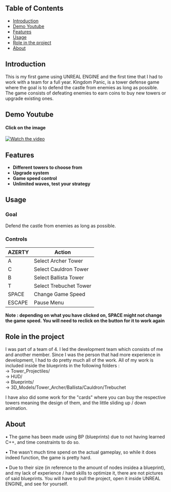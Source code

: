 ## Table of Contents

- [Introduction](#introduction)
- [Demo Youtube](#demo-youtube)
- [Features](#features)
- [Usage](#usage)
- [Role in the project](#role-in-the-project)
- [About](#about)

## Introduction
This is my first game using UNREAL ENGINE and the first time that I had to work with a team for a full year. Kingdom Panic, is a tower defense game where the goal is to defend the castle from enemies as long as possible. The game consists of defeating enemies to earn coins to buy new towers or upgrade existing ones.

## Demo Youtube
#### Click on the image
[![Watch the video](https://img.youtube.com/vi/ghjP0xtL4sI/maxresdefault.jpg)](https://www.youtube.com/watch?v=ghjP0xtL4sI)

## Features
- **Different towers to choose from**
- **Upgrade system**
- **Game speed control**
- **Unlimited waves, test your strategy**

## Usage
### Goal
Defend the castle from enemies as long as possible.

### Controls
| AZERTY          | Action                  |
| --------------- | ----------------------- |
| A               | Select Archer Tower     |
| C               | Select Cauldron Tower   |
| B               | Select Ballista Tower   |
| T               | Select Trebuchet Tower  |
| SPACE           | Change Game Speed       |
| ESCAPE          | Pause Menu              |

**Note : depending on what you have clicked on, SPACE might not change the game speed. You will need to reclick on the button for it to work again**

## Role in the project
I was part of a team of 4. I led the development team which consists of me and another member. Since I was the person that had more experience in development, I had to do pretty much all of the work. All of my work is included inside the blueprints in the following folders : <br>
→ Tower_Projectiles/ <br>
→ HUD/ <br>
→ Blueprints/ <br>
→ 3D_Models/Tower_Archer/Ballista/Cauldron/Trebuchet

I have also did some work for the "cards" where you can buy the respective towers meaning the design of them, and the little sliding up / down animation.

## About
• The game has been made using BP (blueprints) due to not having learned C++, and time constraints to do so.

• The wasn't much time spend on the actual gameplay, so while it does indeed function, the game is pretty hard.

• Due to their size (in reference to the amount of nodes insidea a blueprint), and my lack of experience / hard skills to optimize it, there are not pictures of said blueprints. You will have to pull the project, open it inside UNREAL ENGINE, and see for yourself. <br>
